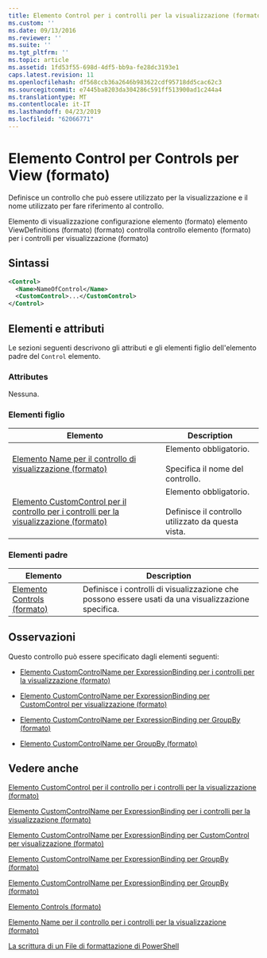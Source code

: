 ```yaml
---
title: Elemento Control per i controlli per la visualizzazione (formato) | Microsoft Docs
ms.custom: ''
ms.date: 09/13/2016
ms.reviewer: ''
ms.suite: ''
ms.tgt_pltfrm: ''
ms.topic: article
ms.assetid: 1fd53f55-698d-4df5-bb9a-fe28dc3193e1
caps.latest.revision: 11
ms.openlocfilehash: df568ccb36a2646b983622cdf95718dd5cac62c3
ms.sourcegitcommit: e7445ba8203da304286c591ff513900ad1c244a4
ms.translationtype: MT
ms.contentlocale: it-IT
ms.lasthandoff: 04/23/2019
ms.locfileid: "62066771"
---
```

# <a name="control-element-for-controls-for-view--format"></a>Elemento Control per Controls per View (formato)

Definisce un controllo che può essere utilizzato per la visualizzazione e il nome utilizzato per fare riferimento al controllo.

Elemento di visualizzazione configurazione elemento (formato) elemento ViewDefinitions (formato) (formato) controlla controllo elemento (formato) per i controlli per visualizzazione (formato)

## <a name="syntax"></a>Sintassi

```xml
<Control>
  <Name>NameOfControl</Name>
  <CustomControl>...</CustomControl>
</Control>
```

## <a name="attributes-and-elements"></a>Elementi e attributi

Le sezioni seguenti descrivono gli attributi e gli elementi figlio dell'elemento padre del `Control` elemento.

### <a name="attributes"></a>Attributes

Nessuna.

### <a name="child-elements"></a>Elementi figlio

|Elemento|Description|
|-------------|-----------------|
|[Elemento Name per il controllo di visualizzazione (formato)](./name-element-for-control-for-controls-for-view-format.md)|Elemento obbligatorio.<br /><br /> Specifica il nome del controllo.|
|[Elemento CustomControl per il controllo per i controlli per la visualizzazione (formato)](./customcontrol-element-for-control-for-controls-for-view-format.md)|Elemento obbligatorio.<br /><br /> Definisce il controllo utilizzato da questa vista.|

### <a name="parent-elements"></a>Elementi padre

|Elemento|Description|
|-------------|-----------------|
|[Elemento Controls (formato)](./controls-element-for-view-format.md)|Definisce i controlli di visualizzazione che possono essere usati da una visualizzazione specifica.|

## <a name="remarks"></a>Osservazioni

Questo controllo può essere specificato dagli elementi seguenti:

- [Elemento CustomControlName per ExpressionBinding per i controlli per la visualizzazione (formato)](./customcontrolname-element-for-expressionbinding-for-controls-for-view-format.md)

- [Elemento CustomControlName per ExpressionBinding per CustomControl per visualizzazione (formato)](./customcontrolname-element-for-expressionbinding-for-customcontrol-for-view-format.md)

- [Elemento CustomControlName per ExpressionBinding per GroupBy (formato)](./customcontrolname-element-for-expressionbinding-for-groupby-format.md)

- [Elemento CustomControlName per GroupBy (formato)](./customcontrolname-element-for-groupby-format.md)

## <a name="see-also"></a>Vedere anche

[Elemento CustomControl per il controllo per i controlli per la visualizzazione (formato)](./customcontrol-element-for-control-for-controls-for-view-format.md)

[Elemento CustomControlName per ExpressionBinding per i controlli per la visualizzazione (formato)](./customcontrolname-element-for-expressionbinding-for-controls-for-view-format.md)

[Elemento CustomControlName per ExpressionBinding per CustomControl per visualizzazione (formato)](./customcontrolname-element-for-expressionbinding-for-customcontrol-for-view-format.md)

[Elemento CustomControlName per ExpressionBinding per GroupBy (formato)](./customcontrolname-element-for-expressionbinding-for-groupby-format.md)

[Elemento CustomControlName per ExpressionBinding per GroupBy (formato)](./customcontrolname-element-for-expressionbinding-for-groupby-format.md)

[Elemento Controls (formato)](./controls-element-for-view-format.md)

[Elemento Name per il controllo per i controlli per la visualizzazione (formato)](./name-element-for-control-for-controls-for-view-format.md)

[La scrittura di un File di formattazione di PowerShell](./writing-a-powershell-formatting-file.md)
